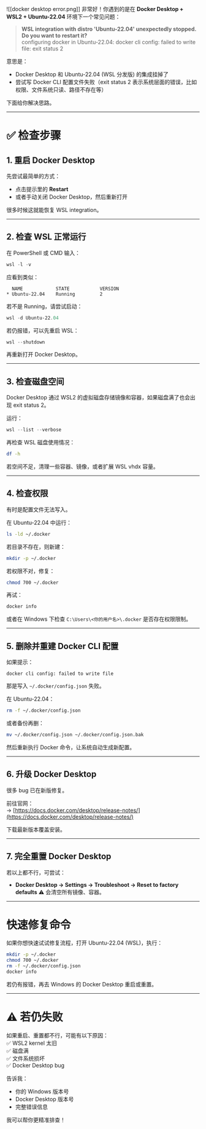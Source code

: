 ![[docker desktop error.png]]
非常好！你遇到的是在 **Docker Desktop + WSL2 + Ubuntu-22.04** 环境下一个常见问题：

> **WSL integration with distro 'Ubuntu-22.04' unexpectedly stopped. Do you want to restart it?**  
> configuring docker in Ubuntu-22.04: docker cli config: failed to write file: exit status 2

意思是：

- Docker Desktop 和 Ubuntu-22.04 (WSL 分发版) 的集成挂掉了
- 尝试写 Docker CLI 配置文件失败（exit status 2 表示系统层面的错误，比如权限、文件系统只读、路径不存在等）

下面给你解决思路。

---

# ✅ **检查步骤**

## 1. 重启 Docker Desktop

先尝试最简单的方式：

- 点击提示里的 **Restart**
- 或者手动关闭 Docker Desktop，然后重新打开

很多时候这就能恢复 WSL integration。

---

## 2. 检查 WSL 正常运行

在 PowerShell 或 CMD 输入：

```powershell
wsl -l -v
```

应看到类似：

```
  NAME            STATE           VERSION
* Ubuntu-22.04    Running         2
```

若不是 Running，请尝试启动：

```powershell
wsl -d Ubuntu-22.04
```

若仍报错，可以先重启 WSL：

```powershell
wsl --shutdown
```

再重新打开 Docker Desktop。

---

## 3. 检查磁盘空间

Docker Desktop 通过 WSL2 的虚拟磁盘存储镜像和容器，如果磁盘满了也会出现 exit status 2。

运行：

```powershell
wsl --list --verbose
```

再检查 WSL 磁盘使用情况：

```bash
df -h
```

若空间不足，清理一些容器、镜像，或者扩展 WSL vhdx 容量。

---

## 4. 检查权限

有时是配置文件无法写入。

在 Ubuntu-22.04 中运行：

```bash
ls -ld ~/.docker
```

若目录不存在，则新建：

```bash
mkdir -p ~/.docker
```

若权限不对，修复：

```bash
chmod 700 ~/.docker
```

再试：

```bash
docker info
```

或者在 Windows 下检查 `C:\Users\<你的用户名>\.docker` 是否存在权限限制。

---

## 5. 删除并重建 Docker CLI 配置

如果提示：

```
docker cli config: failed to write file
```

那是写入 `~/.docker/config.json` 失败。

在 Ubuntu-22.04：

```bash
rm -f ~/.docker/config.json
```

或者备份再删：

```bash
mv ~/.docker/config.json ~/.docker/config.json.bak
```

然后重新执行 Docker 命令，让系统自动生成新配置。

---

## 6. 升级 Docker Desktop

很多 bug 已在新版修复。

前往官网：  
→ [https://docs.docker.com/desktop/release-notes/](https://docs.docker.com/desktop/release-notes/)

下载最新版本覆盖安装。

---

## 7. 完全重置 Docker Desktop

若以上都不行，可尝试：

- **Docker Desktop → Settings → Troubleshoot → Reset to factory defaults**
⚠️ 会清空所有镜像、容器。

---

# 快速修复命令

如果你想快速试试修复流程，打开 Ubuntu-22.04 (WSL)，执行：

```bash
mkdir -p ~/.docker
chmod 700 ~/.docker
rm -f ~/.docker/config.json
docker info
```

若仍有报错，再去 Windows 的 Docker Desktop 重启或重置。

---

# ⚠️ 若仍失败

如果重启、重置都不行，可能有以下原因：  
✅ WSL2 kernel 太旧  
✅ 磁盘满  
✅ 文件系统损坏  
✅ Docker Desktop bug

告诉我：

- 你的 Windows 版本号
- Docker Desktop 版本号
- 完整错误信息

我可以帮你更精准排查！